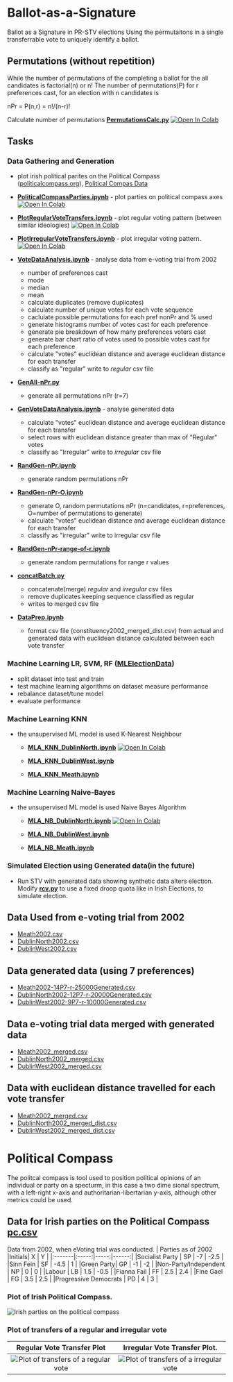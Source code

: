 # Ballot-as-a-Signature
Ballot as a Signature in PR-STV elections
Using the permutaitons in a single transferrable vote to uniquely identify a ballot.


## Permutations (without repetition)
While the number of permutations of the completing a ballot for the all candidates is factorial(n) or
n!
The number of permutations(P) for r preferences cast, for an election with n candidates is

nPr = P(n,r) = n!/(n-r)!    

Calculate number of permutations **[PermutationsCalc.py](/python/PermutationsCalc.py)**  [![Open In Colab](https://colab.research.google.com/assets/colab-badge.svg)](https://colab.research.google.com/github/conorgilmer/Ballot-as-a-signature/blob/master/notebooks/PermutationsCalc.ipynb)

## Tasks
### Data Gathering and Generation
- plot irish political parites on the Political Compass ([politicalcompass.org](https://politicalcompass.org/ireland2020)), [Political Compas Data](/data/pc.csv)
- **[PoliticalCompassParties.ipynb](/notebooks/PoliticalCompassParties.ipynb)** - plot parties on political compass axes [![Open In Colab](https://colab.research.google.com/assets/colab-badge.svg)](https://colab.research.google.com/github/conorgilmer/Ballot-as-a-signature/blob/master/notebooks/PoliticalCompassParties.ipynb)
- **[PlotRegularVoteTransfers.ipynb](/notebooks/PlotRegularVoteTransfers.ipynb)** - plot regular voting pattern (between similar ideologies) [![Open In Colab](https://colab.research.google.com/assets/colab-badge.svg)](https://colab.research.google.com/github/conorgilmer/Ballot-as-a-signature/blob/master/notebooks/PlotRegularVoteTransfers.ipynb)
- **[PlotIrregularVoteTransfers.ipynb](/notebooks/PlotIrregularVoteTransfers.ipynb)** - plot irregular voting pattern.  [![Open In Colab](https://colab.research.google.com/assets/colab-badge.svg)](https://colab.research.google.com/github/conorgilmer/Ballot-as-a-signature/blob/master/notebooks/PlotIrregularVoteTransfers.ipynb)

- **[VoteDataAnalysis.ipynb](/notebooks/VoteDataAnalysis.ipynb)** - analyse data from e-voting trial from 2002
  - number of preferences cast
  - mode
  - median
  - mean
  - calculate duplicates (remove duplicates)
  - calculate number of unique votes for each vote sequence
  - caclulate possible permutations for each pref nonPr and % used
  - generate histograms number of votes cast for each preference
  - generate pie breakdown of how many preferences voters cast
  - generate bar chart ratio of votes used to possible votes cast for each preference
  - calculate "votes" euclidean distance and average euclidean distance for each transfer
  - classify as "regular" write to *regular* csv file
- **[GenAll-nPr.py](/python/GenAll-nPr.py)** 
  - generate all permutations nPr (r=7)
- **[GenVoteDataAnalysis.ipynb](/notebooks/GenVoteDataAnalysis.ipynb)** - analyse generated data
  - calculate "votes" euclidean distance and average euclidean distance for each transfer
  - select rows with euclidean distance greater than max of "Regular" votes
  - classify as "Irregular" write to *irregular* csv file
- **[RandGen-nPr.ipynb](/notebooks/RandGen-nPr.ipynb)** 
  - generate random permutations nPr
- **[RandGen-nPr-O.ipynb](/notebooks/RandGen-nPr-O.ipynb)** 
  - generate O, random permutations nPr (n=candidates, r=preferences, O=number of permutations to generate)
  - calculate "votes" euclidean distance and average euclidean distance for each transfer
  - classify as "irregular" write to irregular csv file
- **[RandGen-nPr-range-of-r.ipynb](/notebooks/RandGen-nPr-range-of-r.ipynb)** 
  - generate random permutations for range r values
- **[concatBatch.py](/python/concatBatch.py)**
  - concatenate(merge) *regular* and *irregular* csv files
  - remove duplicates keeping sequence classified as regular
  - writes to merged csv file
- **[DataPrep.ipynb](/notebooks/DataPrep.ipynb)** 
  - format csv file (constituency2002_merged_dist.csv) from actual and generated data with euclidean distance calculated between each vote transfer


### Machine Learning LR, SVM, RF ([MLElectionData](/notebooks/MLElectionData.ipynb))
- split dataset into test and train
- test machine learning algorithms on dataset measure performance
- rebalance dataset/tune model
- evaluate performance
### Machine Learning KNN
- the unsupervised ML model is used K-Nearest Neighbour 
  - **[MLA_KNN_DublinNorth.ipynb](/notebooks/MLA_KNN_DublinNorth.ipynb)** [![Open In Colab](https://colab.research.google.com/assets/colab-badge.svg)](https://colab.research.google.com/github/conorgilmer/Ballot-as-a-signature/blob/master/notebooks/MLA_KNN_DublinNorth.ipynb)

  - **[MLA_KNN_DublinWest.ipynb](/notebooks/MLA_KNN_DublinWest.ipynb)** 
  - **[MLA_KNN_Meath.ipynb](/notebooks/MLA_KNN_Meath.ipynb)** 

### Machine Learning Naive-Bayes
- the unsupervised ML model is used Naive Bayes Algorithm 
  - **[MLA_NB_DublinNorth.ipynb](/notebooks/MLA_NB_DublinNorth.ipynb)** [![Open In Colab](https://colab.research.google.com/assets/colab-badge.svg)](https://colab.research.google.com/github/conorgilmer/Ballot-as-a-signature/blob/master/notebooks/MLA_NB_DublinNorth.ipynb)

  - **[MLA_NB_DublinWest.ipynb](/notebooks/MLA_NB_DublinWest.ipynb)** 
  - **[MLA_NB_Meath.ipynb](/notebooks/MLA_NB_Meath.ipynb)** 


### Simulated Election using Generated data(in the future)
- Run STV with generated data showing synthetic data alters election. Modify **[rcv.py](/python/rcv.py)** to use a fixed droop quota like in Irish Elections, to simulate election.

## Data Used from e-voting trial from 2002
- [Meath2002.csv](/data/Meath2002.csv)
- [DublinNorth2002.csv](/data/DublinNorth2002.csv)
- [DublinWest2002.csv](/data/DublinWest2002.csv)

## Data generated data (using 7 preferences)
- [Meath2002-14P7-r-25000Generated.csv](/data/processed/Meath2002-14P7-r-25000Generated.csv)
- [DublinNorth2002-12P7-r-20000Generated.csv](/data/processed/DublinNorth2002-12P7-r-20000Generated.csv)
- [DublinWest2002-9P7-r-10000Generated.csv](/data/processed/DublinWest2002-9P7-r-10000Generated.csv)

## Data e-voting trial data merged with generated data 
- [Meath2002_merged.csv](/data/processed/Meath2002_merged.csv)
- [DublinNorth2002_merged.csv](/data/processed/DublinNorth2002_merged.csv)
- [DublinWest2002_merged.csv](/data/processed/DublinWest2002_merged.csv)


## Data with euclidean distance travelled for each vote transfer 
- [Meath2002_merged.csv](/data/processed/Meath2002_merged_dist.csv)
- [DublinNorth2002_merged_dist.csv](/data/processed/DublinNorth2002_merged_dist.csv)
- [DublinWest2002_merged_dist.csv](/data/processed/DublinWest2002_merged_dist.csv)



# Political Compass
The politcal compass is tool used to position political opinions of an individual or party on a specturm, in this case a two dime
sional spectrum, with a left-right x-axis and authoritarian-libertarian y-axis, although other metrics could be used.
## Data for Irish parties on the Political Compass [pc.csv](/data/pc.csv)
Data from 2002, when eVoting trial was conducted.
| Parties as of 2002  |Initials| X    | Y     |
|:-------|:-----:|-----:|------:|
|Socialist Party | SP    | -7   | -2.5  |
|Sinn Fein | SF    | -4.5 | 1     |
|Green Party| GP    | -1   | -2    |
|Non-Party/Independent | NP    | 0    | 0     |
|Labour | LB    | 1.5  | -0.5  |
|Fianna Fail | FF    | 2.5  | 2.4   |
|Fine Gael | FG    | 3.5  | 2.5   |
|Progressive Democrats | PD    | 4    | 3     |

### Plot of Irish Political Compass.
![Irish parties on the political compass](/images/PCplot.png)


### Plot of transfers of a regular and irregular vote
Regular Vote Transfer Plot | Irregular Vote Transfer Plot.
:-------------------------:|:-------------------------:
![Plot of transfers of a regular vote](/images/RegularVoteTransferplot.png) | ![Plot of transfers of a irregular vote](/images/IrregularVoteTransfersplot.png)
